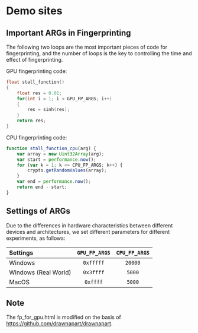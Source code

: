 # Demo sites

## Important ARGs in Fingerprinting

The following two loops are the most important pieces of code for fingerprinting, and the number of loops is the key to controlling the time and effect of fingerprinting.

GPU fingerprinting code:

```c
float stall_function()
{
    float res = 0.01;
    for(int i = 1; i < GPU_FP_ARGS; i++)
    {
        res = sinh(res);
    }
    return res;
}     
```

CPU fingerprinting code:

```javascript
function stall_function_cpu(arg) {
    var array = new Uint32Array(arg);
    var start = performance.now();
    for (var k = 1; k <= CPU_FP_ARGS; k++) {
        crypto.getRandomValues(array);
    }
    var end = performance.now();
    return end - start;
}
```

## Settings of ARGs

Due to the differences in hardware characteristics between different devices and architectures, we set different parameters for different experiments, as follows:

| Settings | `GPU_FP_ARGS` | `CPU_FP_ARGS` |
| :------  | :-----------: | :-----------: |
| Windows | `0xfffff` | `20000` |
| Windows (Real World) | `0x3ffff` | `5000` |
| MacOS | `0xffff` | `5000` |

## Note
The fp_for_gpu.html is modified on the basis of https://github.com/drawnapart/drawnapart.
